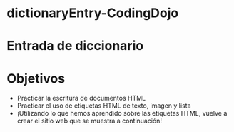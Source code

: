 # dictionaryEntry-CodingDojo
# Entrada de diccionario
# Objetivos
* Practicar la escritura de documentos HTML 
* Practicar el uso de etiquetas HTML de texto, imagen y lista
* ¡Utilizando lo que hemos aprendido sobre las etiquetas HTML, vuelve a crear el sitio web que se muestra a continuación!
